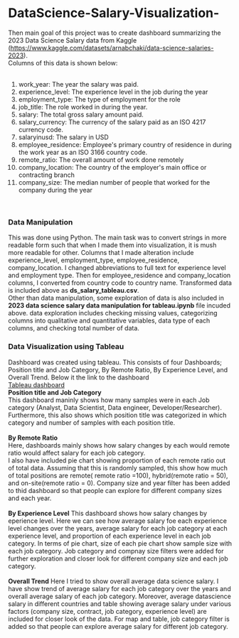 # DataScience-Salary-Visualization-

Then main goal of this project was to create dashboard summarizing the 2023 Data Science Salary data from Kaggle (https://www.kaggle.com/datasets/arnabchaki/data-science-salaries-2023).<br />
Columns of this data is shown below: <br />
<br />
1. work_year: The year the salary was paid.<br />
2. experience_level: The experience level in the job during the year<br />
3. employment_type: The type of employment for the role<br />
4. job_title: The role worked in during the year.<br />
5. salary: The total gross salary amount paid.<br />
6. salary_currency: The currency of the salary paid as an ISO 4217 currency code.<br />
7. salaryinusd: The salary in USD<br />
8. employee_residence: Employee's primary country of residence in during the work year as an ISO 3166 country code.<br />
9. remote_ratio: The overall amount of work done remotely<br />
10. company_location: The country of the employer's main office or contracting branch<br />
11. company_size: The median number of people that worked for the company during the year<br />
<br />

### Data Manipulation 
This was done using Python. The main task was to convert strings in more readable form such that when I made them into visualization, it is mush more readable for other.
Columns that I made alteration include experience_level, employment_type, employee_residence, company_location. I changed abbreviations to full text for experience level and employment type. Then for employee_residence and company_location columns, I converted from country code to country name. Transformed data is included above as **ds_salary_tableau.csv**.<br /> 
Other than data manipulation, some exploration of data is also included in **2023 data science salary data manipulation for tableau.ipynb** file incuded above. data exploration includes checking missing values, categorizing columns into qualitative and quantitative variables, data type of each columns, and checking total number of data.  

### Data Visualization using Tableau
Dashboard was created using tableau. This consists of four Dashboards; Position title and Job Category, By Remote Ratio, By Experience Level, and Overall Trend. Below it the link to the dashboard <br />
[Tableau dashboard](https://public.tableau.com/views/SummaryofDataScienceSalary/TrendofAvg_Salary?:language=en-US&:display_count=n&:origin=viz_share_link) 
<br />
**Position title and Job Category**<br />
This dashboard maninly shows how many samples were in each Job category (Analyst, Data Scientist, Data engineer, Developer/Researcher). <br />
Furthermore, this also shows which position title was categorized in which category and number of samples with each position title.<br />
<br />
**By Remote Ratio**<br />
Here, dashboards mainly shows how salary changes by each would remote ratio would affect salary for each job category. <br />
I also have included pie chart showing proportion of each remote ratio out of total data. Assuming that this is randomly sampled, this show how much of total positions are remote( remote ratio =100), hybrid(remote ratio = 50), and on-site(remote ratio = 0). Company size and year filter has been added to thid dashboard so that people can explore for different company sizes and each year. <br/>
<br />
**By Experience Level**
This dashboard shows how salary changes by eperience level. Here we can see how average salary foe each experience level changes over the years, average salary for each job category at each experience level, and proportion of each experience level in each job category. In terms of pie chart, size of each pie chart show sample size with each job category. Job category and compnay size filters were added for further exploration and closer look for different company size and each job category. <br />
<br />
**Overall Trend**
Here I tried to show overall average data science salary. I have show trend of average salary for each job category over the years and overall average salary of each job category. Moreover, average datascience salary in different countries and table showing average salary under various factors (company size, contract, job category, experience level) are included for closer look of the data. For map and table, job category filter is added so that people can explore average salary for different job category.<br />
<br />

